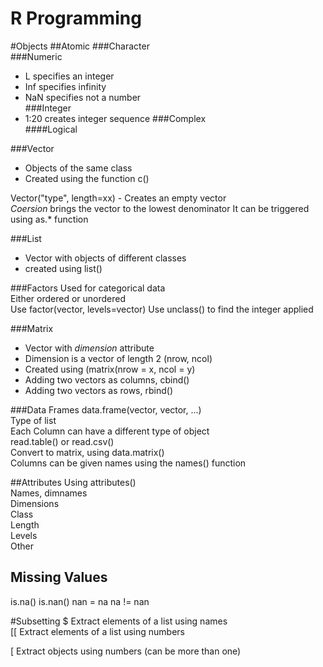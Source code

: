 R Programming
============

#Objects
##Atomic
###Character    
###Numeric  
* L specifies an integer  
* Inf specifies infinity  
* NaN specifies not a number  
###Integer  
* 1:20 creates integer sequence
###Complex  
####Logical  

###Vector  
* Objects of the same class  
* Created using the function c()

Vector("type", length=xx)  - Creates an empty vector  
*Coersion* brings the vector to the lowest denominator
It can be triggered using as.* function

###List  
- Vector with objects of different classes
- created using list()  

###Factors
Used for categorical data  
Either ordered or unordered  
Use factor(vector, levels=vector)
Use unclass() to find the integer applied  


###Matrix
- Vector with *dimension* attribute  
- Dimension is a vector of length 2 (nrow, ncol)  
- Created using (matrix(nrow = x, ncol = y)  
- Adding two vectors as columns, cbind()  
- Adding two vectors as rows, rbind()  

###Data Frames
data.frame(vector, vector, ...)  
Type of list  
Each Column can have a different type of object  
read.table() or read.csv()  
Convert to matrix, using data.matrix()  
Columns can be given names using the names() function


##Attributes
Using attributes()  
Names, dimnames  
Dimensions  
Class  
Length  
Levels  
Other  

## Missing Values
is.na()
is.nan()
nan = na
na != nan

#Subsetting
$ Extract elements of a list using names  
[[ Extract elements of a list using numbers

[ Extract objects using numbers (can be more than one)

